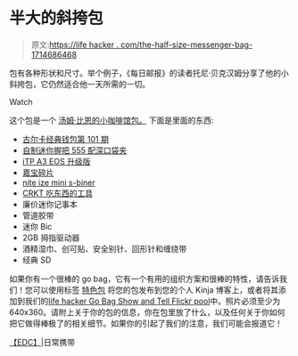 # 半大的斜挎包

> 原文:[https://life hacker . com/the-half-size-messenger-bag-1714686468](https://lifehacker.com/the-half-sized-messenger-bag-1714686468)

包有各种形状和尺寸。举个例子，《每日邮报》的读者托尼·贝克汉姆分享了他的小斜挎包，它仍然适合他一天所需的一切。

Watch

这个包是一个 [汤姆·比恩的小咖啡馆包。](http://www.tombihn.com/PROD/TB0201.html) 下面是里面的东西:

*   [古尔卡经典钱包第 101 期](http://www.amazon.com/dp/B00C1022TE?asc_campaign=InlineText&asc_refurl=https://lifehacker.com/the-half-sized-messenger-bag-1714686468&asc_source=&tag=kinjalifehackerlink-20)
*   [自制迷你握把 555 配深口袋夹](https://www.amazon.com/dp/B000Q9BOF0?asc_campaign=InlineText&asc_refurl=https://lifehacker.com/the-half-sized-messenger-bag-1714686468&asc_source=&linkCode=ogi&psc=1&smid=A2CNY107LI2EOG&tag=kinjalifehackerlink-20&th=1)
*   [iTP A3 EOS 升级版](https://www.amazon.com/dp/B006K5C2EG?asc_campaign=InlineText&asc_refurl=https://lifehacker.com/the-half-sized-messenger-bag-1714686468&asc_source=&linkCode=ogi&psc=1&smid=A1RNQ6W8K0WFHE&tag=kinjalifehackerlink-20&th=1)
*   [嘉宝碎片](https://www.amazon.com/dp/B002ZK45IQ?asc_campaign=InlineText&asc_refurl=https://lifehacker.com/the-half-sized-messenger-bag-1714686468&asc_source=&linkCode=ogi&psc=1&smid=A3LJYZ6SEYWCJ5&tag=kinjalifehackerlink-20&th=1)
*   [nite ize mini s-biner](https://www.amazon.com/dp/B002MD01M0?asc_campaign=InlineText&asc_refurl=https://lifehacker.com/the-half-sized-messenger-bag-1714686468&asc_source=&linkCode=ogi&psc=1&smid=A01832861BZMAXQLC7YNV&tag=kinjalifehackerlink-20&th=1)
*   [CRKT 吃东西的工具](https://www.amazon.com/dp/B0030IRKHK?asc_campaign=InlineText&asc_refurl=https://lifehacker.com/the-half-sized-messenger-bag-1714686468&asc_source=&linkCode=ogi&psc=1&smid=ATVPDKIKX0DER&tag=kinjalifehackerlink-20&th=1)
*   廉价迷你记事本
*   管道胶带
*   迷你 Bic
*   2GB 拇指驱动器
*   酒精湿巾、创可贴、安全别针、回形针和缠绕带
*   经典 SD

如果你有一个很棒的 go bag，它有一个有用的组织方案和很棒的特性，请告诉我们！您可以使用标签 [特色包](http://kinja.com/tag/featured-bag) 将您的包发布到您的个人 Kinja 博客上，或者将其添加到我们的[life hacker Go Bag Show and Tell Flickr pool](http://www.flickr.com/groups/2301352@N21)中。照片必须至少为 640x360。请附上关于你的包的信息，你在包里放了什么，以及任何关于你如何把它做得棒极了的相关细节。如果你的引起了我们的注意，我们可能会报道它！

[【EDC】](http://everydaycarry.com/posts/6981/Urban-EDC)|日常携带